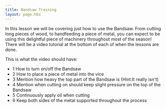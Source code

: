 ```yaml
---
title: Bandsaw Training
layout: page.hbs
---
```


In this lesson we will be covering just how to use the Bandsaw. From cutting long pieces of wood, to handfeeding a piece of metal, you can expect to be using this delightful piece of machinery throughout most of the season! There will be a video tutorial at the bottom of each of when the lessons are done.

This is what the video should have:

- 1 How to turn on/off the Bandsaw
- 2 How to place a piece of metal into the vice
- 3 Mention how heavy the top part of the Bandsaw is (Hint:It really isn't)
- 4 Mention when cutting on should keep slight pressure on the top of the Bandsaw
- 5 Continuously apply oil when cutting
- 6 Keep both sides of the metal supported throughout the process
